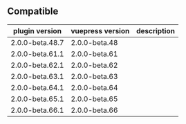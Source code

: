 ## Compatible

| plugin version  | vuepress version | description |
| --------------- | ---------------- | ----------- |
| 2.0.0-beta.48.7 | 2.0.0-beta.48    |             |
| 2.0.0-beta.61.1 | 2.0.0-beta.61    |             |
| 2.0.0-beta.62.1 | 2.0.0-beta.62    |             |
| 2.0.0-beta.63.1 | 2.0.0-beta.63    |             |
| 2.0.0-beta.64.1 | 2.0.0-beta.64    |             |
| 2.0.0-beta.65.1 | 2.0.0-beta.65    |             |
| 2.0.0-beta.66.1 | 2.0.0-beta.66    |             |
